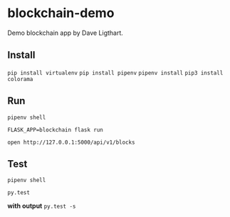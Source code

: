 # blockchain-demo

Demo blockchain app by Dave Ligthart.

## Install

`pip install virtualenv`
`pip install pipenv`
`pipenv install`
`pip3 install colorama`

## Run

`pipenv shell`

`FLASK_APP=blockchain flask run`

`open http://127.0.0.1:5000/api/v1/blocks`

## Test

`pipenv shell`

`py.test`

**with output**
`py.test -s`